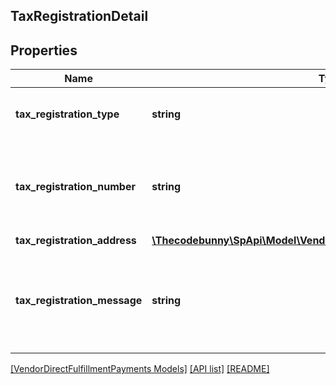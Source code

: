 ## TaxRegistrationDetail

## Properties

Name | Type | Description | Notes
------------ | ------------- | ------------- | -------------
**tax_registration_type** | **string** | Tax registration type for the entity. | [optional]
**tax_registration_number** | **string** | Tax registration number for the party. For example, VAT ID. |
**tax_registration_address** | [**\Thecodebunny\SpApi\Model\VendorDirectFulfillmentPayments\Address**](Address.md) |  | [optional]
**tax_registration_message** | **string** | Tax registration message that can be used for additional tax related details. | [optional]

[[VendorDirectFulfillmentPayments Models]](../) [[API list]](../../Api) [[README]](../../../README.md)
